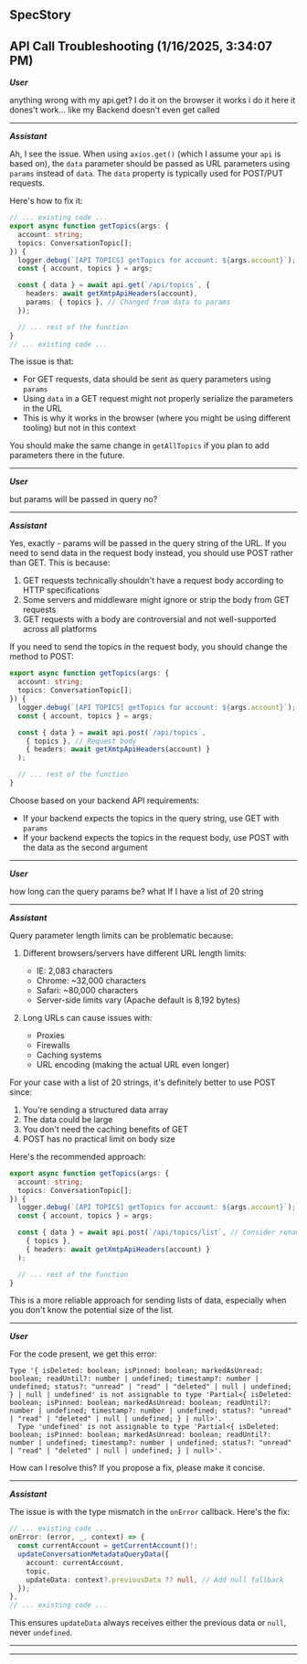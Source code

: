 ## SpecStory

## API Call Troubleshooting (1/16/2025, 3:34:07 PM)

_**User**_

anything wrong with my api.get? I do it on the browser it works i do it here it dones't work... like my Backend doesn't even get called

---

_**Assistant**_

Ah, I see the issue. When using `axios.get()` (which I assume your `api` is based on), the `data` parameter should be passed as URL parameters using `params` instead of `data`. The `data` property is typically used for POST/PUT requests.

Here's how to fix it:

```typescript:utils/api/topics.ts
// ... existing code ...
export async function getTopics(args: {
  account: string;
  topics: ConversationTopic[];
}) {
  logger.debug(`[API TOPICS] getTopics for account: ${args.account}`);
  const { account, topics } = args;

  const { data } = await api.get(`/api/topics`, {
    headers: await getXmtpApiHeaders(account),
    params: { topics }, // Changed from data to params
  });

  // ... rest of the function
}
// ... existing code ...
```

The issue is that:
- For GET requests, data should be sent as query parameters using `params`
- Using `data` in a GET request might not properly serialize the parameters in the URL
- This is why it works in the browser (where you might be using different tooling) but not in this context

You should make the same change in `getAllTopics` if you plan to add parameters there in the future.

---

_**User**_

but params will be passed in query no? 

---

_**Assistant**_

Yes, exactly - params will be passed in the query string of the URL. If you need to send data in the request body instead, you should use POST rather than GET. This is because:

1. GET requests technically shouldn't have a request body according to HTTP specifications
2. Some servers and middleware might ignore or strip the body from GET requests
3. GET requests with a body are controversial and not well-supported across all platforms

If you need to send the topics in the request body, you should change the method to POST:

```typescript:utils/api/topics.ts
export async function getTopics(args: {
  account: string;
  topics: ConversationTopic[];
}) {
  logger.debug(`[API TOPICS] getTopics for account: ${args.account}`);
  const { account, topics } = args;

  const { data } = await api.post(`/api/topics`, 
    { topics }, // Request body
    { headers: await getXmtpApiHeaders(account) }
  );

  // ... rest of the function
}
```

Choose based on your backend API requirements:
- If your backend expects the topics in the query string, use GET with `params`
- If your backend expects the topics in the request body, use POST with the data as the second argument

---

_**User**_

how long can the query params be? what If I have a list of 20 string

---

_**Assistant**_



Query parameter length limits can be problematic because:

1. Different browsers/servers have different URL length limits:
   - IE: 2,083 characters
   - Chrome: ~32,000 characters
   - Safari: ~80,000 characters
   - Server-side limits vary (Apache default is 8,192 bytes)

2. Long URLs can cause issues with:
   - Proxies
   - Firewalls
   - Caching systems
   - URL encoding (making the actual URL even longer)

For your case with a list of 20 strings, it's definitely better to use POST since:
1. You're sending a structured data array
2. The data could be large
3. You don't need the caching benefits of GET
4. POST has no practical limit on body size

Here's the recommended approach:

```typescript:utils/api/topics.ts
export async function getTopics(args: {
  account: string;
  topics: ConversationTopic[];
}) {
  logger.debug(`[API TOPICS] getTopics for account: ${args.account}`);
  const { account, topics } = args;

  const { data } = await api.post(`/api/topics/list`, // Consider renaming endpoint to be more RESTful
    { topics },
    { headers: await getXmtpApiHeaders(account) }
  );

  // ... rest of the function
}
```

This is a more reliable approach for sending lists of data, especially when you don't know the potential size of the list.

---

_**User**_

For the code present, we get this error:
```
Type '{ isDeleted: boolean; isPinned: boolean; markedAsUnread: boolean; readUntil?: number | undefined; timestamp?: number | undefined; status?: "unread" | "read" | "deleted" | null | undefined; } | null | undefined' is not assignable to type 'Partial<{ isDeleted: boolean; isPinned: boolean; markedAsUnread: boolean; readUntil?: number | undefined; timestamp?: number | undefined; status?: "unread" | "read" | "deleted" | null | undefined; } | null>'.
  Type 'undefined' is not assignable to type 'Partial<{ isDeleted: boolean; isPinned: boolean; markedAsUnread: boolean; readUntil?: number | undefined; timestamp?: number | undefined; status?: "unread" | "read" | "deleted" | null | undefined; } | null>'.
```
How can I resolve this? If you propose a fix, please make it concise.

---

_**Assistant**_

The issue is with the type mismatch in the `onError` callback. Here's the fix:

```typescript:features/conversation/hooks/use-mark-conversation-as-read.ts
// ... existing code ...
onError: (error, _, context) => {
  const currentAccount = getCurrentAccount()!;
  updateConversationMetadataQueryData({
    account: currentAccount,
    topic,
    updateData: context?.previousData ?? null, // Add null fallback
  });
},
// ... existing code ...
```

This ensures `updateData` always receives either the previous data or `null`, never `undefined`.

---



---

